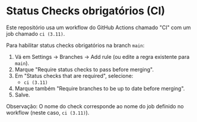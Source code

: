 # Status Checks obrigatórios (CI)

Este repositório usa um workflow do GitHub Actions chamado "CI" com um job chamado `ci (3.11)`.

Para habilitar status checks obrigatórios na branch `main`:

1) Vá em Settings → Branches → Add rule (ou edite a regra existente para `main`).
2) Marque "Require status checks to pass before merging".
3) Em "Status checks that are required", selecione:
   - `ci (3.11)`
4) Marque também "Require branches to be up to date before merging".
5) Salve.

Observação: O nome do check corresponde ao nome do job definido no workflow (neste caso, `ci (3.11)`).
